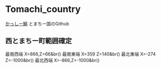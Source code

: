 # Tomachi_country
[かっしー鯖](http://www60.atwiki.jp/kassimine/) とまちー国のGithub

## 西とまちー町範囲確定
最南西端 X=866,Z=66&br()
最南東端 X=359 Z=140&br()
最北東端 X=-274 Z=-1000&br()
最北西端 X=-866,Z=-1000&br()
